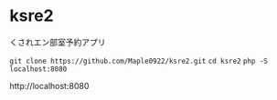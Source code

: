 # ksre2
くされエン部室予約アプリ

`git clone https://github.com/Maple0922/ksre2.git`
`cd ksre2`
`php -S localhost:8080`

http://localhost:8080
